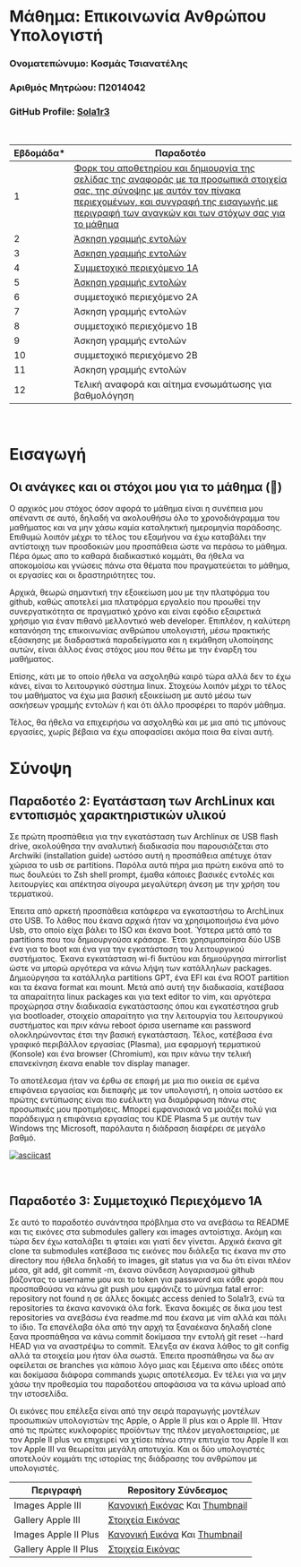 # Μάθημα: Επικοινωνία Ανθρώπου Υπολογιστή

### Ονοματεπώνυμο: Κοσμάς Τσιανατέλης
### Αριθμός Μητρώου: Π2014042
### GitHub Profile: [Sola1r3](https://github.com/Sola1r3)
<br />

| Εβδομάδα* | Παραδοτέο |
| --- | --- |
| 1 | [Φορκ του αποθετηρίου και δημιουργία της σελίδας της αναφοράς με τα προσωπικά στοιχεία σας, της σύνοψης με αυτόν τον πίνακα περιεχομένων, και συγγραφή της εισαγωγής με περιγραφή των αναγκών και των στόχων σας για το μάθημα](https://github.com/Sola1r3/hci/blob/2014042/projects/2014042/README.md#%CE%B5%CE%B9%CF%83%CE%B1%CE%B3%CF%89%CE%B3%CE%AE) |
| 2 | [Άσκηση γραμμής εντολών](https://github.com/Sola1r3/hci/tree/2014042/projects/2014042#%CF%80%CE%B1%CF%81%CE%B1%CE%B4%CE%BF%CF%84%CE%AD%CE%BF-2-%CE%B5%CE%B3%CE%B1%CF%84%CE%AC%CF%83%CF%84%CE%B1%CF%83%CE%B7-%CF%84%CF%89%CE%BD-archlinux-%CE%BA%CE%B1%CE%B9-%CE%B5%CE%BD%CF%84%CE%BF%CF%80%CE%B9%CF%83%CE%BC%CF%8C%CF%82-%CF%87%CE%B1%CF%81%CE%B1%CE%BA%CF%84%CE%B7%CF%81%CE%B9%CF%83%CF%84%CE%B9%CE%BA%CF%8E%CE%BD-%CF%85%CE%BB%CE%B9%CE%BA%CE%BF%CF%8D) |
| 3 | [Άσκηση γραμμής εντολών](https://github.com/Sola1r3/hci/tree/2014042/projects/2014042#%CF%80%CE%B1%CF%81%CE%B1%CE%B4%CE%BF%CF%84%CE%AD%CE%BF-2-%CE%B5%CE%B3%CE%B1%CF%84%CE%AC%CF%83%CF%84%CE%B1%CF%83%CE%B7-%CF%84%CF%89%CE%BD-archlinux-%CE%BA%CE%B1%CE%B9-%CE%B5%CE%BD%CF%84%CE%BF%CF%80%CE%B9%CF%83%CE%BC%CF%8C%CF%82-%CF%87%CE%B1%CF%81%CE%B1%CE%BA%CF%84%CE%B7%CF%81%CE%B9%CF%83%CF%84%CE%B9%CE%BA%CF%8E%CE%BD-%CF%85%CE%BB%CE%B9%CE%BA%CE%BF%CF%8D) |
| 4 | [Συμμετοχικό περιεχόμενο 1A](https://github.com/Sola1r3/hci/tree/2014042/projects/2014042#%CF%80%CE%B1%CF%81%CE%B1%CE%B4%CE%BF%CF%84%CE%AD%CE%BF-3-%CF%83%CF%85%CE%BC%CE%BC%CE%B5%CF%84%CE%BF%CF%87%CE%B9%CE%BA%CF%8C-%CF%80%CE%B5%CF%81%CE%B9%CE%B5%CF%87%CF%8C%CE%BC%CE%B5%CE%BD%CE%BF-1%CE%B1) |
| 5 | [Άσκηση γραμμής εντολών](https://github.com/Sola1r3/hci/tree/2014042/projects/2014042#%CF%80%CE%B1%CF%81%CE%B1%CE%B4%CE%BF%CF%84%CE%AD%CE%BF-2-%CE%B5%CE%B3%CE%B1%CF%84%CE%AC%CF%83%CF%84%CE%B1%CF%83%CE%B7-%CF%84%CF%89%CE%BD-archlinux-%CE%BA%CE%B1%CE%B9-%CE%B5%CE%BD%CF%84%CE%BF%CF%80%CE%B9%CF%83%CE%BC%CF%8C%CF%82-%CF%87%CE%B1%CF%81%CE%B1%CE%BA%CF%84%CE%B7%CF%81%CE%B9%CF%83%CF%84%CE%B9%CE%BA%CF%8E%CE%BD-%CF%85%CE%BB%CE%B9%CE%BA%CE%BF%CF%8D) |
| 6 | συμμετοχικό περιεχόμενο 2A |
| 7 | Άσκηση γραμμής εντολών |
| 8 | συμμετοχικό περιεχόμενο 1B |
| 9 | Άσκηση γραμμής εντολών |
| 10 | συμμετοχικό περιεχόμενο 2B |
| 11 | Άσκηση γραμμής εντολών |
| 12 | Τελική αναφορά και αίτημα ενσωμάτωσης για βαθμολόγηση |
<br />

# Εισαγωγή


## Οι ανάγκες και οι στόχοι μου για το μάθημα (&#x1F4D7;)
Ο αρχικός μου στόχος όσον αφορά το μάθημα είναι η συνέπεια μου απέναντι σε αυτό, δηλαδή να ακολουθήσω όλο το χρονοδιάγραμμα του μαθήματος και να μην χάσω καμία καταληκτική ημερομηνία παράδοσης. Επιθυμώ λοιπόν μέχρι το τέλος του εξαμήνου να έχω καταβάλει την αντίστοιχη των προσδοκιών μου προσπάθεια ώστε να περάσω το μάθημα. Πέρα όμως απο το καθαρά διαδικαστικό κομμάτι, θα ήθελα να αποκομοίσω και γνώσεις πάνω στα θέματα που πραγματεύεται το μάθημα, οι εργασίες και οι δραστηριότητες του. 

Αρχικά, θεωρώ σημαντική την εξοικείωση μου με την πλατφόρμα του github, καθώς αποτελεί μια πλατφόρμα εργαλείο που προωθεί την συνεργατικότητα σε πραγματικό χρόνο και είναι εφόδιο εξαιρετικά χρήσιμο για έναν πιθανό μελλοντικό web developer. Επιπλέον, η καλύτερη κατανόηση της επικοινωνίας ανθρώπου υπολογιστή, μέσω πρακτικής εξάσκησης με διαδραστικά παραδείγματα και η εκμάθηση υλοποίησης αυτών, είναι άλλος ένας στόχος μου που θέτω με την έναρξη του μαθήματος. 

Επίσης, κάτι με το οποίο ήθελα να ασχοληθώ καιρό τώρα αλλά δεν το έχω κάνει, είναι το λειτουργικό σύστημα linux. Στοχεύω λοιπόν μέχρι το τέλος του μαθήματος να έχω μια βασική εξοικείωση με αυτό μέσω των ασκήσεων γραμμής εντολών ή και ότι άλλο προσφέρει το παρόν μάθημα.

Τέλος, θα ήθελα να επιχειρήσω να ασχοληθώ και με μια από τις μπόνους εργασίες, χωρίς βέβαια να έχω αποφασίσει ακόμα ποια θα είναι αυτή.
<br />


# Σύνοψη

## Παραδοτέο 2: Εγατάσταση των ArchLinux και εντοπισμός χαρακτηριστικών υλικού
Σε πρώτη προσπάθεια για την εγκατάσταση των Archlinux σε USB flash drive, ακολούθησα την αναλυτική διαδικασία που παρουσιάζεται στο Archwiki (installation guide) ωστόσο αυτή η προσπάθεια απέτυχε όταν χώρισα το usb σε partitions. Παρόλα αυτά πήρα μια πρώτη εικόνα από το πως δουλεύει το Zsh shell prompt, έμαθα κάποιες βασικές εντολές και λειτουργίες και απέκτησα σίγουρα μεγαλύτερη άνεση με την χρήση του τερματικού.

Έπειτα από αρκετή προσπάθεια κατάφερα να εγκαταστήσω το ArchLinux στο USB. Το λάθος που έκανα αρχικά ήταν να χρησιμοποιήσω ένα μόνο Usb, στο οποίο είχα βάλει το ISO και έκανα boot. Ύστερα μετά από τα partitions που του δημιουργούσα κράσαρε. Έτσι χρησιμοποίησα δύο USB ένα για το boot και ένα για την εγκατάσταση του λειτουργικού συστήματος. Έκανα εγκατάσταση wi-fi δικτύου και δημιούργησα mirrorlist ώστε να μπορώ αργότερα να κάνω λήψη των κατάλληλων packages. Δημιούργησα τα κατάλληλα partitions GPT, ένα EFI και ένα ROOT partition και τα έκανα format και mount. Μετά από αυτή την διαδικασία, κατέβασα τα απαραίτητα linux packages και για text editor το vim, και αργότερα προχώρησα στην διαδικασία εγκατάστασης όπου και εγκατέστησα grub για bootloader, στοιχείο απαραίτητο για την λειτουργία του λειτουργικού συστήματος και πριν κάνω reboot όρισα username και password ολοκληρώνοντας έτσι την βασική εγκατάσταση. Τέλος, κατέβασα ένα γραφικό περιβάλλον εργασίας (Plasma), μια εφαρμογή τερματικού (Konsole) και ένα browser (Chromium), και πριν κάνω την τελική επανεκίνηση έκανα enable τον display manager. 

Το αποτέλεσμα ήταν να έρθω σε επαφή με μια πιο οικεία σε εμένα επιφάνεια εργασίας και διεπαφής με τον υπολογιστή, η οποία ωστόσο εκ πρώτης εντύπωσης είναι πιο ευέλικτη για διαμόρφωση πάνω στις προσωπικές μου προτιμήσεις. Μπορεί εμφανισιακά να μοιάζει πολύ για παράδειγμα η επιφάνεια εργασίας του KDE Plasma 5 με αυτήν των Windows της Microsoft, παρόλαυτα η διάδραση διαφέρει σε μεγάλο βαθμό.

[![asciicast](https://asciinema.org/a/444582.svg)](https://asciinema.org/a/444582)

<br />

## Παραδοτέο 3: Συμμετοχικό Περιεχόμενο 1Α
Σε αυτό το παραδοτέο συνάντησα πρόβλημα στο να ανεβάσω τα README και τις εικόνες στα submodules gallery και images αντοίστιχα. Ακόμη και τώρα δεν έχω καταλάβει τι φταίει και γιατί δεν γίνεται. Αρχικά έκανα git clone τα submodules κατέβασα τις εικόνες που διάλεξα τις έκανα mv στο directory που ήθελα δηλαδή το images, git status για να δω ότι είναι πλέον μέσα, git add, git commit -m, έκανα σύνδεση λογαριασμού github βάζοντας το username μου και το token για password και κάθε φορά που προσπαθούσα να κάνω git push μου εμφάνιζε το μύνημα fatal error: repository not found η σε άλλες δοκιμές access denied to Sola1r3, ενώ τα repositories τα έκανα κανονικά όλα fork. Έκανα δοκιμές σε δικα μoυ test repositories να ανεβάσω ένα readme.md που έκανα με vim αλλά και πάλι το ίδιο. Τα επανέλαβα όλα από την αρχή τα ξαναέκανα δηλαδή clone ξανα προσπάθησα να κάνω commit δοκίμασα την εντολή git reset --hard HEAD για να αναστρέψω το commit. Έλεγξα αν έκανα λάθος το git config αλλά τα στοιχεία μου ήταν όλα σωστά. Έπειτα προσπάθησω να δω αν οφείλεται σε branches για κάποιο λόγο μιας και ξέμεινα απο ιδέες οπότε και δοκίμασα διάφορα commands χωρις αποτέλεσμα. Εν τέλει για να μην χάσω την προθεσμία του παραδοτέου αποφάσισα να τα κάνω upload από την ιστοσελίδα.
<br />

Οι εικόνες που επέλεξα είναι από την σειρά παραγωγής μοντέλων προσωπικών υπολογιστών της Apple, ο Apple II plus και ο Apple III. Ήταν από τις πρώτες κυκλοφορίες προϊόντων της πλέον μεγαλοεταιρείας, με τον Apple II plus να επιχειρεί να χτίσει πάνω στην επιτυχία του Apple II και τον Apple III να θεωρείται μεγάλη αποτυχία. Και οι δύο υπολογιστές αποτελούν κομμάτι της ιστορίας της διάδρασης του ανθρώπου με υπολογιστές.

| Περιγραφή | Repository Σύνδεσμος |
| --- | --- |
| Images Apple III | [Κανονική Εικόνας](https://github.com/Sola1r3/images/blob/master/apple3.jpg) Και [Thumbnail](https://github.com/Sola1r3/images/blob/master/apple3-thumb.jpg) |
| Gallery Apple III | [Στοιχεία Εικόνας](https://github.com/Sola1r3/_gallery/blob/master/apple3.md) |
| Images Apple II Plus | [Κανονική Εικόνα](https://github.com/Sola1r3/images/blob/master/apple2plus.jpg) Και [Thumbnail](https://github.com/Sola1r3/images/blob/master/apple2plus-thumb.jpg) |
| Gallery Apple II Plus | [Στοιχεία Εικόνας](https://github.com/Sola1r3/_gallery/blob/master/apple2plus.md) |
